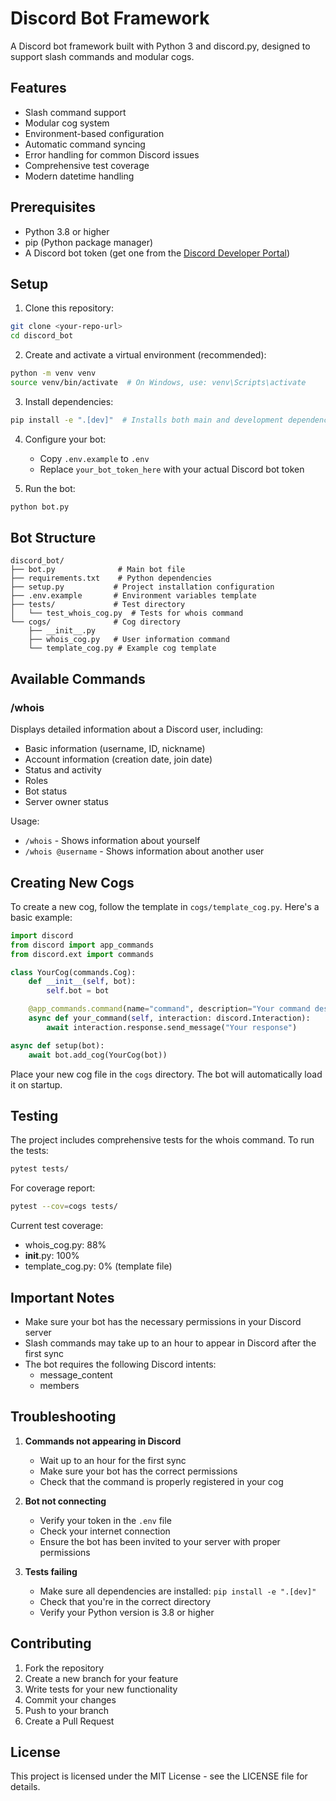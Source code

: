 # Discord Bot Framework

A Discord bot framework built with Python 3 and discord.py, designed to support slash commands and modular cogs.

## Features

- Slash command support
- Modular cog system
- Environment-based configuration
- Automatic command syncing
- Error handling for common Discord issues
- Comprehensive test coverage
- Modern datetime handling

## Prerequisites

- Python 3.8 or higher
- pip (Python package manager)
- A Discord bot token (get one from the [Discord Developer Portal](https://discord.com/developers/applications))

## Setup

1. Clone this repository:
```bash
git clone <your-repo-url>
cd discord_bot
```

2. Create and activate a virtual environment (recommended):
```bash
python -m venv venv
source venv/bin/activate  # On Windows, use: venv\Scripts\activate
```

3. Install dependencies:
```bash
pip install -e ".[dev]"  # Installs both main and development dependencies
```

4. Configure your bot:
   - Copy `.env.example` to `.env`
   - Replace `your_bot_token_here` with your actual Discord bot token

5. Run the bot:
```bash
python bot.py
```

## Bot Structure

```
discord_bot/
├── bot.py              # Main bot file
├── requirements.txt    # Python dependencies
├── setup.py           # Project installation configuration
├── .env.example       # Environment variables template
├── tests/             # Test directory
│   └── test_whois_cog.py  # Tests for whois command
└── cogs/              # Cog directory
    ├── __init__.py
    ├── whois_cog.py   # User information command
    └── template_cog.py # Example cog template
```

## Available Commands

### /whois
Displays detailed information about a Discord user, including:
- Basic information (username, ID, nickname)
- Account information (creation date, join date)
- Status and activity
- Roles
- Bot status
- Server owner status

Usage:
- `/whois` - Shows information about yourself
- `/whois @username` - Shows information about another user

## Creating New Cogs

To create a new cog, follow the template in `cogs/template_cog.py`. Here's a basic example:

```python
import discord
from discord import app_commands
from discord.ext import commands

class YourCog(commands.Cog):
    def __init__(self, bot):
        self.bot = bot

    @app_commands.command(name="command", description="Your command description")
    async def your_command(self, interaction: discord.Interaction):
        await interaction.response.send_message("Your response")

async def setup(bot):
    await bot.add_cog(YourCog(bot))
```

Place your new cog file in the `cogs` directory. The bot will automatically load it on startup.

## Testing

The project includes comprehensive tests for the whois command. To run the tests:

```bash
pytest tests/
```

For coverage report:
```bash
pytest --cov=cogs tests/
```

Current test coverage:
- whois_cog.py: 88%
- __init__.py: 100%
- template_cog.py: 0% (template file)

## Important Notes

- Make sure your bot has the necessary permissions in your Discord server
- Slash commands may take up to an hour to appear in Discord after the first sync
- The bot requires the following Discord intents:
  - message_content
  - members

## Troubleshooting

1. **Commands not appearing in Discord**
   - Wait up to an hour for the first sync
   - Make sure your bot has the correct permissions
   - Check that the command is properly registered in your cog

2. **Bot not connecting**
   - Verify your token in the `.env` file
   - Check your internet connection
   - Ensure the bot has been invited to your server with proper permissions

3. **Tests failing**
   - Make sure all dependencies are installed: `pip install -e ".[dev]"`
   - Check that you're in the correct directory
   - Verify your Python version is 3.8 or higher

## Contributing

1. Fork the repository
2. Create a new branch for your feature
3. Write tests for your new functionality
4. Commit your changes
5. Push to your branch
6. Create a Pull Request

## License

This project is licensed under the MIT License - see the LICENSE file for details. 